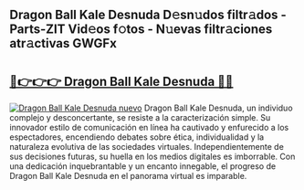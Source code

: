 ## Dragon Ball Kale Desnuda D𝚎sn𝚞dos filtr𝚊dos - Parts-ZIT Vid𝚎os f𝚘tos - N𝚞evas filtr𝚊ciones atr𝚊ctivas GWGFx

# <h2><a href="http://mb1frdz.tromn.icu/?c=Dragon+Ball+Kale+Desnuda">🔗👉👉👉 Dragon Ball Kale Desnuda 🔗🔗</a></h2>

[![Dragon Ball Kale Desnuda nuevo](https://i.imgur.com/pEAQMta.gif)](http://mb1frdz.tromn.icu/?c=Dragon+Ball+Kale+Desnuda)
Dragon Ball Kale Desnuda, un individuo complejo y desconcertante, se resiste a la caracterización simple. Su innovador estilo de comunicación en línea ha cautivado y enfurecido a los espectadores, encendiendo debates sobre ética, individualidad y la naturaleza evolutiva de las sociedades virtuales. Independientemente de sus decisiones futuras, su huella en los medios digitales es imborrable. Con una dedicación inquebrantable y un encanto innegable, el progreso de Dragon Ball Kale Desnuda en el panorama virtual es imparable.
